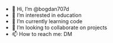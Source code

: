 - 👋 Hi, I’m @bogdan707d
- 👀 I’m interested in education
- 🌱 I’m currently learning code
- 💞️ I’m looking to collaborate on projects
- 📫 How to reach me: DM

<!---
bogdan707d/bogdan707d is a ✨ special ✨ repository because its `README.md` (this file) appears on your GitHub profile.
You can click the Preview link to take a look at your changes.
--->
